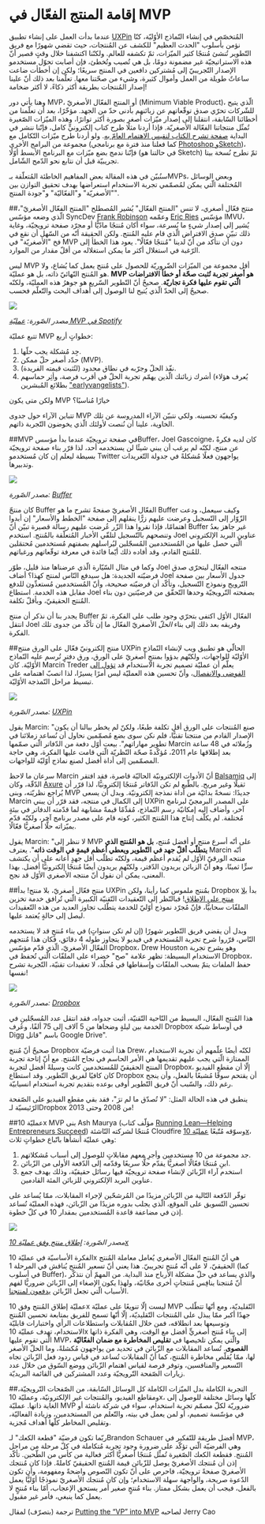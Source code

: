 إقامة المنتج الفعّال في MVP
=====================
عندما بدأت العمل على إنشاء تطبيق [UXPin](http://www.uxpin.com/) المُتخصّص في إنشاء النّماذج الأوّليّة، كنّا نؤمن بأسلوب "الحدث العظيم" للكشف عن المُنتجات، حيث تقضي شهورًا مع فريق التّطوير تُنشئ مُنتجًا كثير الميّزات، ثمّ تكشفه للعالم. ولكنّنا اكتشفنا خلال وقتٍ قصير أنّ هذه الاستراتيجيّة غير مضمونة دومًا، بل هي تُصيب وتُخطئ، فإن أصابت تحوّل مستخدمو الإصدار التّجريبيّ إلى مُشتركين دافعين في المنتج سريعًا؛ ولكن إن أخطأت ضاعت ساعاتٌ طويلة من العمل وأموال كثيرة، وشيء من صحّتنا معها. تعلّمنا بعد ذلك أنّ علينا إصدار المُنتجات بطريقة أكثر ذكاءً، لا أكثر ضخامة!

وهنا يأتي دور MVP، أو المنتج الفعّال الأصغريّ (Minimum Viable Product)، الّذي يتيح للشّركات تحرّي صدق توقّعاتهم عن زبائنهم بأدنى حدّ من الجهد. مؤخّرًا، بعد أن تعلّمنا من أخطائنا السّابقة، انتقلنا إلى إصدار ميّزات أصغر بصورة أكثر تواترًا، وهذه الميّزات الصّغيرة تُمثّل منتجاتنا الفعّالة الأصغريّة. فإذا أردنا مثلًا طرح كتاب إلكترونيٍّ كامل، فإنّنا ننشر في البداية [صفحة تشرح الكتاب لنقيس الاهتمام العامّ به](http://uxpin.com/ux-design-in-action-yelp-website.html). ولو أردنا طرح ميّزات التّكامل مع مجموعة من البرامج الأخرى (كما فعلنا منذ فترة مع برنامجي [Photoshop وSketch](http://www.uxpin.com/photoshop-sketch-import.html))، فإنّنا ندمج بضع ميّزات مع البرنامج الأبسط أوّلًا (في حالتنا هو Sketch) ثمّ نطرح نُسخة بيتا تجريبيّة قبل أن نتابع نحو الدّمج الشّامل.

سنُبيّن في هذه المقالة بعض المفاهيم الخاطئة المُتعلّقة بـMVPs، وبعض الوسائل المُختلفة الّتي يمكن لمُصمّمي تجربة الاستخدام استعراضها بهدف تحقيق التوازن بين "الأصغريّة" و"الفعّاليّة" و"جودة المنتج".

##منتج فعّال أصغري، لا تنس "المنتج الفعّال"
يُشير المُصطلح "المنتج الفعّال الأصغريّ"، الّذي وضعه مؤسّس SyncDev ‏[Frank Robinson](http://www.syncdev.com/index.php/about-syncdev/management-team/) وعمّمه [Eric Ries](https://twitter.com/ericries) مؤسّس IMVU، يُشير إلى إصدار شيءٍ ما بُسرعة، سواء أكان مُنتجًا مادّيًّا أو مجرّد صفحة ترويجيّة، وغاية ذلك تبيّن صدق الافتراض الّذي قام عليه المُنتج. ولكن الحقيقة أنّه من السّهل أن نقع في فخ "الأصغريّة" في MVP دون أن نتأكد من أنّ لدينا "مُنتجًا فعّالًا". يعود هذا الخطأ إلى الرّغبة في استغلال أكثر ما يمكن استغلاله من أقلّ مقدار من الموارد.

ليس MVP أقل مجموعة من الميّزات الضّروريّة للحصول على مُنتج يعمل كما يُشاع، ولا هو المُنتج النّهائيّ ذاته، بل هو عمليّة. **MVP هو أصغر تجربة تُثبت صحّة أو خطأ الافتراضات الّتي تقوم عليها فكرة تجاريّة**. صحيحٌ أنّ التّطوير السّريع هو جوهرُ هذه العمليّة، ولكنّه صحيحٌ إلى الحدّ الّذي يُتيح لنا الوصول إلى أهداف البحث والتّعلّم فحسب.

![](1.jpg)

_مصدر الصّورة: [عمليّة MVP في Spotify](http://www.chrisyin.com/images/spotify-mvp.png)_

تتبع عمليّة MVP خطواتٍ أربع:

1. جِد مُشكلة يجب حلّها.
2. حدّد أصغر حلّ ممكن (MVP).
3. نفّذ الحلّ وجرّبه في نطاق محدود (لتُثبت قيمته الفريدة).
4. أشرك زبائنك الّذين يهمّم تجربة الحلّ في أقرب فرصة، وأثِر حماسهم (يُعرف هؤلاء بطلائع المُبشرين ["earlyvangelists"](http://readwrite.com/2012/06/20/excerpt-earlyvangelists-the-most-important-customers-of-all)).

ولكن متى يكون MVP خيارًا مُناسبًا؟

تتباين الآراء حول جدوى MVP وكيفيّة تحسينه. ولكي نتبيّن الآراء المدروسة عن تلك الخاوية، علينا أن نُنصت لأولئك الّذي يخوضون التّجربة ذاتهم.

##MVP في صفحة ترويجيّة
عندما بدأ مؤسسBuffer،‏ Joel Gascoigne، كان لديه فكرةٌ عن منتج، لكنّه لم يرغب أن يبني شيئًا لن يستخدمه أحد، لذا قرّر بناء صفحة ترويجيّة بسيطة ليعلم إن كان مُستخدمو Twitter يواجهون فعلًا مُشكلةً في جدولة التّغريدات وتدبيرها.

![](2.png)

_مصدر الصّورة: [Buffer](http://blog.bufferapp.com/idea-to-paying-customers-in-7-weeks-how-we-did-it)_

كان منتجّ Buffer الفعّال الأصغريّ صفحةً تشرح ما هو Buffer وكيف سيعمل، ودعت الزّوّار إلى التّسجيل وعرضت عليهم زرًّا ينقلهم إلى صفحة "الخطط والأسعار" إن أبدوا اهتمامًا، فإذا نقروا هذا الزّر عُرضت عليهم رسالة قصيرة تبيّن أنّ Buffer غير جاهز بعدُ وتنصحهم بالتّسجيل لتلقّي الأخبار المُتعلّقة بالمُنتج. استخدم Joel عناوين البريد الإلكتروني الّتي حصل عليها من المُستخدمين المُسجّلين ليُراسلهم بصفتهم مُستخدمين مُحتمَلين للمُنتج القادم، وقد أفاده ذلك أيّما فائدة في معرفة توقّعاتهم ورغباتهم.

وكما في مثال السّيّارة الّذي عرضناها منذ قليل، طوّر Joel منتجه الفعّال ليتحرّى صدق فرضيّته الجديدة: هل سيدفع النّاس لمنتج كهذا؟ أضاف Joel جدول الأسعار بين صفحة التّرويج ونموذج التّسجيل، وتأكّد أن فرضيّته صحيحة، وأنّ المُستخدمين مُستعدِّون للدفع مقابل هذه الخدمة. استطاع Joel بصفحته التّرويجيّة وحدها التّحقّق من فرضيّتين دون بناء المُنتج الحقيقيّ، وبأقلّ تكلفة.

يجدر بنا أن نذكر أن منتج Buffer الفعّال الأوّل اكتفى بتحرّي وجود طلب على الفكرة، ثمّ انتقل Joel وفريقه بعد ذلك إلى بناء _الحلّ_ الأصغريّ الفعّال ما إن تأكّد من جدوى تلك الفكرة.

##منتج إلكترونيّ فعّال على الورق
منتج UXPin الحالّي هو تطبيق ويب لإنشاء النّماذج الأوّليّة للواجهات، ولكنّهم بدؤوا بمنتجٍ أصغريّ على الورق، ورق دفترٍ تُرسم عليه النّماذج الأوّليّة. كان Marcin Treder يعلّم أن عمليّة تصميم تجربة الاستخدام قد [تؤول إلى الفوضى والانفصال](http://v2.centralstory.com/_gfx/squiggle.png)، وأنّ تحسين هذه العمليّة ليس أمرًا يسيرًا، لذا انصبّ اهتمامه على تبسيط مراحل النّمذجة الأوّليّة.


![](3.png)

_مصدر الصّورة: [UXPin](http://www.uxpin.com/)_

يقول Marcin: "صنع المُنتجات على الورق أقل تكلفة طبعًا، ولكنّ لم يخطر ببالنا أن يكون الإصدار القادم من منتجنا تقنيًّا، فلم نكن سوى بضع مُصمّمين نحاول أن نُساعد زملائنا في تطوير مهاراتهم". بيعت أوّل دفعة من الدّفاتر الّتي صمّمها Marcin وزُملائه في 48 ساعة بعد إطلاقها عام 2011، مُؤكّدةً صحّة النّظريّة الّتي قامت عليها الفكرة، وهي حاجة المصمّمين إلى أداة أفضل لصنع نماذج أوّليّة للواجهات.

سرعان ما لاحظ Marcin أنّ الأدوات الإلكترونيّة الحاليّة قاصرة، فقد افتقر [Balsamiq](http://balsamiq.com/) إلى الدّقّة، وكان [Axure](http://www.axure.com) ثقيلًا وغير مريح. بالطّبع لم تكن الدّفاتر مُنتجًا إلكترونيًّا، لذا قرّر أن يُراجع نظريّته، وبنى MVP جديدًا: نسخةً بدائيّة من أداة نمذجة إلكترونيّة. وبدل أن يسعى Marcin إلى الكمال في منتجه، فقد قرّر أن يبني UXPin على المصدر البرمجيّ لبرنامج آخر، وأضاف إليه إمكانيّة رسم النّماذج، مُقدِّمًا قيمةً مشابهة لما قدّمته الدفاتر في بيئةٍ مُختلفة. لم يكلّف إنتاج هذا المُنتج الكثير، كونه قام على مصدر برنامج آخر، ولكنّه قدّم بميّزاته حلًّا أصغريًّا فعّالًا.

يقول Marcin: "لا ننظر إلى MVP على أنّه أسرع منتج أو أفضل مُنتج، **بل هو المُنتج الذي يتطلّب أقلّ جهد في التّطوير ويعطي أعظم قيمةٍ في الوقت ذاته**". يعترف Marcin أنّه منتجه الورقيّ الأوّل لم يُقدم أعظم قيمة، ولكنّه تطلّب أقل جهدٍ أعانه على أن يكتشف سرٍّا ثمينًا، وهو أنّ الزبائن يريدون الدّفتر، ولكنّهم يريدون أيضًا مُنتجًا إلكترونيًّا أفضل. بهذا المعنى، يمكن أن نقول أنّ منتجه الأصغري الأوّل قد نجح.

##منتج فعّال أصغريّ، بلا منتج!
بدأ UXPin بمُنتج ملموس كما رأينا، ولكن Dropbox بدأ [بلا منتج على الإطلاق](http://techcrunch.com/2011/10/19/dropbox-minimal-viable-product/)! فبالنّظر إلى التّعقيدات التّقنيّة الكبيرة الّتي تُرافق خدمة تخزين الملفّات سحابيًّا، فإنّ مُجرّد نموذج أوّليّ للخدمة يتطّلب تجاوز العديد من هذه التّعقيدات ليصل إلى حالةٍ يُعتمد عليها.

وبدل أن يقضي فريق التّطوير شهورًا (إن لم تكن سنواتٍ) في بناء مُنتجٍ قد لا يستخدمه النّاس، قرّروا شرح تجربة المُستخدم في فيديو لا يتجاوز طوله 4 دقائق، فكان هذا مُنتجهم الفعّال الأصغريّ، الّذي قدّم مؤسّس Dropbox، ‏Drew Houston وهو يشرح تجربة الاستخدام البسيطة: تظهر علامة "صح" خضراء على الملفّات الّتي تُحفظ في Dropbox، حفظ الملفات يتمّ بسحب الملفّات وإسقاطها في مُجلّد، لا تعقيدات تقنيّة، التّجربة تشرح نفسها!


![](4.png)

_مصدر الصّورة: [Dropbox](https://www.youtube.com/watch?v=7QmCUDHpNzE/)_

هذا المُنتج الفعّال، البسيط من النّاحية التّقنيّة، أثبت جدواه، فقد انتقل عدد المُسجّلين في الخدمة بين ليلةٍ وضحاها من 5 آلاف إلى 75 ألفًا، وعُرف Dropbox في أوساط شبكة Digg باسم "قاتل Google Drive".

صحيحٌ أنّ مُنتج Dropbox هذا أثبت فرضيّة Drew، لكنّه أيضًا علّمهم أن تجربة الاستخدام الممتازة الّتي يجب عليهم تقديمها هي الأمر الحاسم في نجاح المُنتج. مع أنّ إتاحة تجربة المنتج الحقيقيّ للمُستخدمين كانت وسيلةً أفضل لتجربة Dropbox، إلّا أن مقطع الفيديو كان كافيًا لفريق التّطوير. وقد استطاع Dropbox أن يقتحم سوقًا مُشبعًا بالفعل، وأن ينجح رغم ذلك، والسّبب أنّ فريق التّطوير أوفى بوعده بتقديم تجربة استخدام انسيابيّة.

ينطبق في هذه الحالة المثل: "لا تُصدّق ما لم ترَ"، فقد بقي مقطع الفيديو على الصّفحة الرّئيسيّة لـDropbox من 2008 وحتى 2013!

##عمليّة 10x MVP
بنى Ash Maurya (مؤلّف كتاب [Running Lean—Helping Entrepreneurs Succeed](http://runninglean.co/)) مُنتجًا لشركته النّاشئة Cloudfire وسوّقه مُتّبعًا [عمليّة 10x](http://practicetrumpstheory.com/the-10x-product-launch/)، وهي عمليّة أنشأها باتّباع خطواتٍ ثلاث:

1. جد مجموعة من 10 مستخدمين وأجرِ معهم مقابلاتٍ للوصول إلى أسباب مُشكلاتهم.
2. ابنِ مُنتجًا فعّالًا أصغريًّا يقدّم حلًّا سريعًا وقدّمه إلى الدّفعة الأولى من الزّبائن.
3. استخدم آراء الزّبائن لإنشاء صفحة ترويجيّة فيها رسائل حقيقيّة، وذلك بهدف جمع عناوين البريد الإلكتروني للزبائن المئة القادمين.

توفّر الدّفعة التّالية من الزّبائن مزيدًا من المُرشحّين لإجراء المقابلات، ممّا يُساعد على تحسين التّسويق على الموقع، الّذي يجلب بدوره مزيدًا من الزّبائن، فهذه العمليّة تُساعد إذن في مضاعفة قاعدة المُستخدمين بمقدار 10 في كلّ خطوة.

![](5.png)

_مصدر الصّورة: [إطلاق منتج وفق عمليّة 10x](http://practicetrumpstheory.com/2011/10/the-10x-product-launch/)_

الفكرة الأساسيّة في عمليّة 10x هي أنّ المُنتج الفعّال الأصغري يُعامل معاملة المُنتج الحقيقيّ، لا على أنّه مُنتج تجريبيّ. هذا يعني أنّ تسعير المُنتج يُناقش في المرحلة 1 (كما في أسلوب Buffer)، والذي يساعد في حلّ مشكلة الأرباح منذ البداية. من المهمّ أن نتذكّر أنّ مُنتجنا ينافِس مُنتجاتٍ أخرى مجّانيّة، ولهذا يكون الإصغاء إلى الزّبائن ضروريًّا لفهم الأسباب الّتي تجعل الزّبائن [يدفعون لمنتجنا](http://www.geekwire.com/2011/questions-developing-minimum-viable-product/).

عمليّة إطلاق المُنتج وفق 10x ليست إلّا تنويعًا على عمليّة MVP التّقليديّة، ومع أنّها تتطّلب جهدًا أكبر ممّا يبذل على المُنتجات التّقليديّة، إلّا أنّها تسمح للفريق بمتابعة تحسين المُنتج وتوسيعها بعد انطلاقه، فمن خلال المُقابلات واستطلاعات الرأي واختبارات قابليّة الاستخدام، تهدف عمليّة 10x إلى بناء مُنتج أصغريٍّ أفضل مع الوقت، وهي الفكرة ذاتها الّتي تقوم عليها MVP، والّتي يمكن تلخيصها في **تقليص المخاطرة مع ضمان الفعّاليّة القصوى**. تُساعد المقابلات مع الزّبائن في تحديد من يواجهون مُكشلةً، وما الحلّ الأصغر لها، ممّا يُقلّص مخاطرة المُنتج، كما أنّ المقابلات تُساعد في قياس ردود فعل الزّبائن تجاه التّسعير والمنافسين، وتوفر فرصة لقياس اهتمام الزّبائن ووضع السّوق من خلال عدد زيارات الصّفحة التّرويجيّة وعدد المشتركين في القائمة البريديّة.

##التجربة الكاملة بدل الميّزات الكاملة
كل الوسائل السّابقة، من الصّفحات التّرويجيّة، ومقاطع الفيديو، والمُنتجات غير الإلكترونيّة، وعمليّة 10x، كلّها وسائل مختلفة للوصول إلى الغاية ذاتها. عمليّة MVP ضروريّة لكلّ مصمّم تجربة استخدام، سواء في شركة ناشئة أو في مؤسّسة تصميم، أو لمن يعمل في بيته، والتّعلم من المستخدمين، وزيادة الفعاليّة، وتقليص المخاطر كلّها أهداف مُجزية.

ربّما تكون فرضيّة "قطعة الكعك" لـBrandon Schauer أفضل طريقة للتّفكير في MVP، وهي الفرضيّة الّتي تؤكّد على ضرورة وجود تجربة مُتكاملة في كلّ مرحلة من مراحل المُنتج. فقطعة الكعك الصّغيرة تُمثِّل مُنتجًا أصغريًّا أكثر فعالية من كأس من الطّحين. تأكّد إذن أن مُنتجك الأصغريّ يوصل للزّبائن قيمة المُنتج الحقيقيّ كاملةً. فإذا كان مُنتجك الأصغريّ صفحةً ترويجيّة، فاحرص على أنّ تكون النّصوص واضحةً ومفهومة، وأن تكون الدّعوة صريحة، والواجهة سهلة الاستخدام؛ وإن كان مُنتجك الأصغريّ نموذجًا أوّليًّا يعمل بالفعل، فيجب أن يعمل بشكل ممتاز. بناء مُنتجٍ صغير أمر يستحق الإعجاب، أمّا بناء مُنتجٍ لا يعمل كما ينبغي، فأمر غير مقبول.

ترجمة (بتصرّف) لمقال [Putting the “VP” into MVP](http://www.uxbooth.com/articles/putting-the-vp-into-mvp) لصاحبه Jerry Cao
